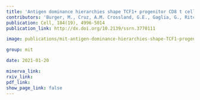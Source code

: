 ```yaml
---
title: 'Antigen dominance hierarchies shape TCF1+ progenitor CD8 t cell phenotypes in tumors.'
contributors: 'Burger, M., Cruz, A.M. Crossland, G.E., Gaglia, G., Ritch, C.C., Blatt, S.E., Bhutkar, A., Canner, D., Kienka, T., Tavana, S., Garmilla, A., Schenkel, J., Hillman, M., de los Rios Kobara, I., Li, A., Hwang, W., Westcott, P. Regev, A., Santagata, S., & Jacks, T.E. (2021).'
publication: Cell, 184(19), 4996-5014
publication_link: http://dx.doi.org/10.2139/ssrn.3770111

image: publications/mit-antigen-dominance-hierarchies-shape-TCF1-progenitor-CD8-t-cell-phenotypes-in-tumors.jpg

group: mit

date: 2021-01-20

minerva_link:
rxiv_link:
pdf_link:
show_page_link: false
---
```

